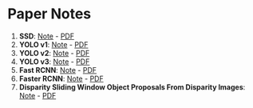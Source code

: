 # Paper Notes

1. **SSD**: [Note](https://github.com/zhangxiaoya/paper-notes/blob/master/Detection/notes/ssd.md) -  [PDF](https://github.com/zhangxiaoya/paper-notes/blob/master/Detection/pdfs/SSD:%20Single%20Shot%20MultiBox%20Detector.pdf)
2. **YOLO v1**: [Note]() - [PDF]()
3. **YOLO v2**: [Note]() - [PDF]()
4. **YOLO v3**: [Note]() - [PDF]()
5. **Fast RCNN**: [Note](https://github.com/zhangxiaoya/paper-notes/blob/master/Detection/notes/Fast_RCNN.md) - [PDF]()
6. **Faster RCNN**: [Note]() - [PDF]()
7. **Disparity Sliding Window Object Proposals From Disparity Images**: [Note](https://github.com/zhangxiaoya/paper-notes/blob/master/Detection/notes/Disparity%20Sliding%20Window%20Object%20Proposals%20From%20Disparity%20Images.md) - [PDF](https://github.com/zhangxiaoya/paper-notes/blob/master/Detection/pdfs/Disparity%20Sliding%20Window%20Object%20Proposals%20From%20Disparity%20Images.pdf)
